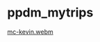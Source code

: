 # ppdm_mytrips
[mc-kevin.webm](https://github.com/user-attachments/assets/4144f19f-d6fc-4b20-8c9f-5ffc2fe7e1fc)
